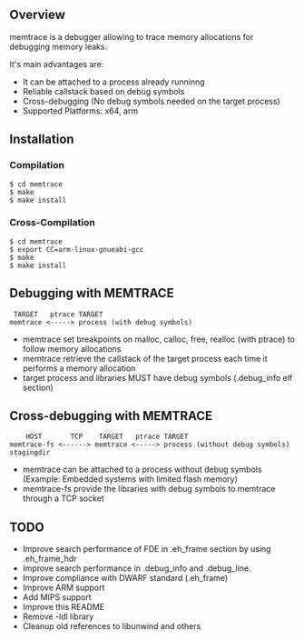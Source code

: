 
## Overview
memtrace is a debugger allowing to trace memory allocations for debugging memory leaks.

It's main advantages are:
- It can be attached to a process already runninng
- Reliable callstack based on debug symbols
- Cross-debugging (No debug symbols needed on the target process)
- Supported Platforms: x64, arm

## Installation
### Compilation
```
$ cd memtrace
$ make
$ make install
```
### Cross-Compilation
```
$ cd memtrace
$ export CC=arm-linux-gnueabi-gcc
$ make
$ make install
```

## Debugging with MEMTRACE
```
 TARGET   ptrace TARGET
memtrace <-----> process (with debug symbols)
```

- memtrace set breakpoints on malloc, calloc, free, realloc (with ptrace) to follow memory allocations
- memtrace retrieve the callstack of the target process each time it performs a memory allocation
- target process and libraries MUST have debug symbols (.debug_info elf section)

## Cross-debugging with MEMTRACE
```
    HOST       TCP    TARGET   ptrace TARGET
memtrace-fs <------> memtrace <-----> process (without debug symbols)
stagingdir
```

- memtrace can be attached to a process without debug symbols (Example: Embedded systems with limited flash memory)
- memtrace-fs provide the libraries with debug symbols to memtrace through a TCP socket

## TODO
- Improve search performance of FDE in .eh_frame section by using .eh_frame_hdr
- Improve search performance in .debug_info and .debug_line.
- Improve compliance with DWARF standard (.eh_frame)
- Improve ARM support
- Add MIPS support
- Improve this README
- Remove -ldl library
- Cleanup old references to libunwind and others
